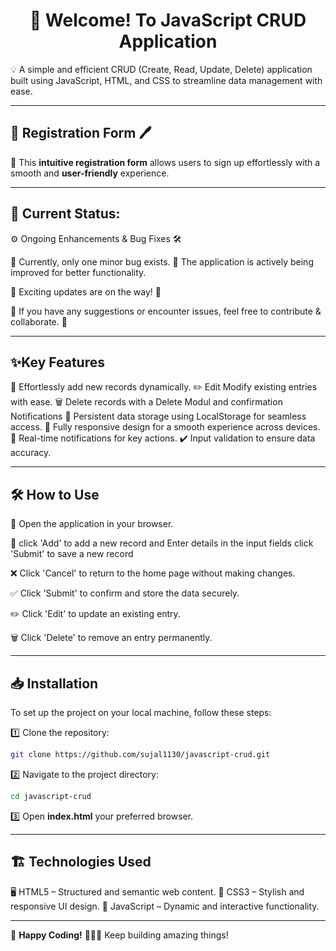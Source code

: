<h1 align="center">👋 Welcome! To JavaScript CRUD Application</h1>
💡 A simple and efficient CRUD (Create, Read, Update, Delete) application built using JavaScript, HTML, and CSS to streamline data management with ease.

---

## 📝 Registration Form 🖊️

📌 This **intuitive registration form** allows users to sign up effortlessly with a smooth and **user-friendly** experience.

---

## 🚧 Current Status:

⚙️ Ongoing Enhancements & Bug Fixes 🛠️

🔧 Currently, only one minor bug exists. 🐞 The application is actively being improved for better functionality.

🔹 Exciting updates are on the way! 🚀

🔹 If you have any suggestions or encounter issues, feel free to contribute & collaborate. 💬

---

## ✨Key Features

🚀 Effortlessly add new records dynamically.
✏️ Edit Modify existing entries with ease.
🗑️ Delete records with a Delete Modul and confirmation Notifications
💾 Persistent data storage using LocalStorage for seamless access.
📱 Fully responsive design for a smooth experience across devices.
💬 Real-time notifications for key actions.
✔️ Input validation to ensure data accuracy.

---

## 🛠️ How to Use

📂 Open the application in your browser.

📝 click 'Add' to add a new record and Enter details in the input fields click 'Submit' to save a new record

❌ Click 'Cancel' to return to the home page without making changes.

✅ Click 'Submit' to confirm and store the data securely.

✏️ Click 'Edit' to update an existing entry.

🗑️ Click 'Delete' to remove an entry permanently.

---

## 📥 Installation

To set up the project on your local machine, follow these steps:

1️⃣ Clone the repository:

```bash
git clone https://github.com/sujal1130/javascript-crud.git
```

2️⃣ Navigate to the project directory:

```bash
cd javascript-crud
```

3️⃣ Open **index.html** your preferred browser.

---

## 🏗️ Technologies Used

🖥️ HTML5 – Structured and semantic web content.
🎨 CSS3 – Stylish and responsive UI design.
📜 JavaScript – Dynamic and interactive functionality.

---

🚀 **Happy Coding!** 🧑‍💻🎉 Keep building amazing things!
